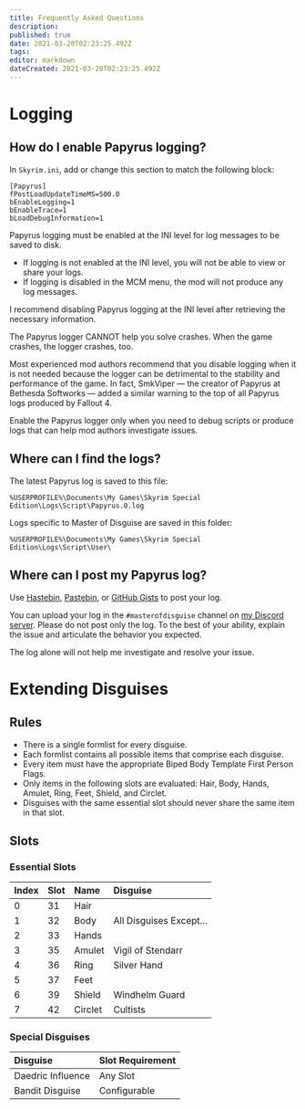 ```yaml
---
title: Frequently Asked Questions
description: 
published: true
date: 2021-03-20T02:23:25.492Z
tags: 
editor: markdown
dateCreated: 2021-03-20T02:23:25.492Z
---
```


# Logging

## How do I enable Papyrus logging?

In `Skyrim.ini`, add or change this section to match the following block:

```
[Papyrus]
fPostLoadUpdateTimeMS=500.0
bEnableLogging=1
bEnableTrace=1
bLoadDebugInformation=1
```

Papyrus logging must be enabled at the INI level for log messages to be saved to disk.

- If logging is not enabled at the INI level, you will not be able to view or share your logs.
- If logging is disabled in the MCM menu, the mod will not produce any log messages.

I recommend disabling Papyrus logging at the INI level after retrieving the necessary information.

The Papyrus logger CANNOT help you solve crashes. When the game crashes, the logger crashes, too.

Most experienced mod authors recommend that you disable logging when it is not needed because the logger can be detrimental to the stability and performance of the game. In fact, SmkViper — the creator of Papyrus at Bethesda Softworks — added a similar warning to the top of all Papyrus logs produced by Fallout 4.

Enable the Papyrus logger only when you need to debug scripts or produce logs that can help mod authors investigate issues.


## Where can I find the logs?

The latest Papyrus log is saved to this file:

```
%USERPROFILE%\Documents\My Games\Skyrim Special Edition\Logs\Script\Papyrus.0.log
```

Logs specific to Master of Disguise are saved in this folder:

```
%USERPROFILE%\Documents\My Games\Skyrim Special Edition\Logs\Script\User\
```


## Where can I post my Papyrus log?

Use [Hastebin](https://hastebin.com/), [Pastebin](https://pastebin.com/), or [GitHub Gists](https://gist.github.com/) to post your log.

You can upload your log in the `#masterofdisguise` channel on [my Discord server](https://discord.fireundubh.com). Please do not post only the log. To the best of your ability, explain the issue and articulate the behavior you expected.

The log alone will not help me investigate and resolve your issue.


# Extending Disguises

## Rules

- There is a single formlist for every disguise.
- Each formlist contains all possible items that comprise each disguise.
- Every item must have the appropriate Biped Body Template First Person Flags.
- Only items in the following slots are evaluated: Hair, Body, Hands, Amulet, Ring, Feet, Shield, and Circlet.
- Disguises with the same essential slot should never share the same item in that slot.


## Slots

### Essential Slots

Index | Slot | Name | Disguise
:--- | :--- | :--- | :---
0 | 31 | Hair | 
1 | 32 | Body | All Disguises Except...
2 | 33 | Hands | 
3 | 35 | Amulet | Vigil of Stendarr
4 | 36 | Ring | Silver Hand
5 | 37 | Feet | 
6 | 39 | Shield | Windhelm Guard
7 | 42 | Circlet | Cultists


### Special Disguises

Disguise | Slot Requirement
:--- | :---
Daedric Influence | Any Slot
Bandit Disguise | Configurable
